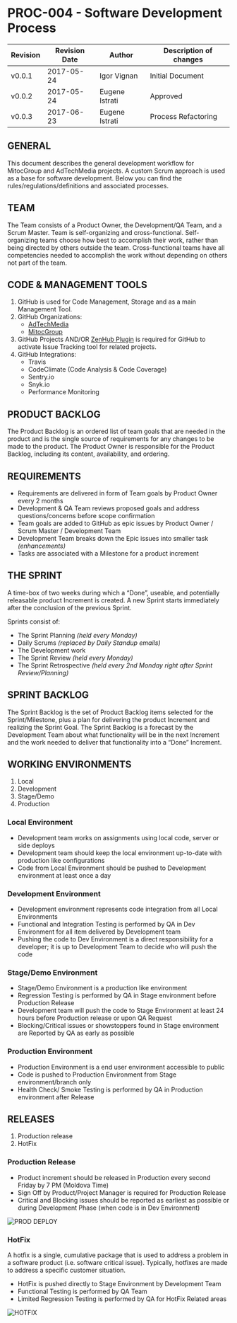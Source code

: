 # PROC-004 - Software Development Process


Revision | Revision Date | Author | Description of changes
-------- | ------------- | ------ | ----------------------
v0.0.1 | 2017-05-24 | Igor Vignan | Initial Document
v0.0.2 | 2017-05-24 | Eugene Istrati | Approved
v0.0.3 | 2017-06-23 | Eugene Istrati | Process Refactoring


## GENERAL

This document describes the general development workflow for MitocGroup
and AdTechMedia projects. A custom Scrum approach is used as a base for
software development. Below you can find the
rules/regulations/definitions and associated processes.

## TEAM

The Team consists of a Product Owner, the Development/QA Team, and a
Scrum Master. Team is self-organizing and cross-functional.
Self-organizing teams choose how best to accomplish their work, rather
than being directed by others outside the team. Cross-functional teams
have all competencies needed to accomplish the work without depending on
others not part of the team.

## CODE & MANAGEMENT TOOLS

1) GitHub is used for Code Management, Storage and as a main Management Tool.
2) GitHub Organizations:
    - [AdTechMedia](https://github.com/AdTechMedia)
    - [MitocGroup](https://github.com/MitocGroup)
3) GitHub Projects AND/OR [ZenHub Plugin](https://chrome.google.com/webstore/detail/zenhub-for-github/ogcgkffhplmphkaahpmffcafajaocjbd) is required for GitHub to activate Issue Tracking tool for related projects.
4) GitHub Integrations:
    - Travis
    - CodeClimate (Code Analysis & Code Coverage)
    - Sentry.io
    - Snyk.io
    - Performance Monitoring

## PRODUCT BACKLOG

The Product Backlog is an ordered list of team goals that are needed in
the product and is the single source of requirements for any changes to
be made to the product. The Product Owner is responsible for the Product
Backlog, including its content, availability, and ordering.

## REQUIREMENTS

-   Requirements are delivered in form of Team goals by Product Owner every 2 months
-   Development & QA Team reviews proposed goals and address questions/concerns before scope confirmation
-   Team goals are added to GitHub as epic issues by Product Owner / Scrum Master / Development Team
-   Development Team breaks down the Epic issues into smaller task *(enhancements)*
-   Tasks are associated with a Milestone for a product increment

## THE SPRINT

A time-box of two weeks during which a “Done”, useable, and potentially
releasable product Increment is created. A new Sprint starts immediately
after the conclusion of the previous Sprint.

Sprints consist of:

-   The Sprint Planning *(held every Monday)*
-   Daily Scrums *(replaced by Daily Standup emails)*
-   The Development work
-   The Sprint Review *(held every Monday)*
-   The Sprint Retrospective *(held every 2nd Monday right after Sprint Review/Planning)*

## SPRINT BACKLOG

The Sprint Backlog is the set of Product Backlog items selected for the
Sprint/Milestone, plus a plan for delivering the product Increment and
realizing the Sprint Goal. The Sprint Backlog is a forecast by the
Development Team about what functionality will be in the next Increment
and the work needed to deliver that functionality into a “Done”
Increment.

## WORKING ENVIRONMENTS

1)  Local
2)  Development
3)  Stage/Demo
4)  Production

### Local Environment

-   Development team works on assignments using local code, server or side deploys
-   Development team should keep the local environment up-to-date with production like configurations
-   Code from Local Environment should be pushed to Development environment at least once a day

### Development Environment

-   Development environment represents code integration from all Local Environments
-   Functional and Integration Testing is performed by QA in Dev Environment for all item delivered by Development team
-   Pushing the code to Dev Environment is a direct responsibility for a developer; it is up to Development Team to decide who will push the code

### Stage/Demo Environment

-   Stage/Demo Environment is a production like environment
-   Regression Testing is performed by QA in Stage environment before Production Release
-   Development team will push the code to Stage Environment at least 24 hours before Production release or upon QA Request
-   Blocking/Critical issues or showstoppers found in Stage environment are Reported by QA as early as possible

### Production Environment

-   Production Environment is a end user environment accessible to public
-   Code is pushed to Production Environment from Stage environment/branch only
-   Health Check/ Smoke Testing is performed by QA in Production environment after Release

## RELEASES

1)  Production release
2)  HotFix

### Production Release

-   Product increment should be released in Production every second Friday by 7 PM (Moldova Time)
-   Sign Off by Product/Project Manager is required for Production Release
-   Critical and Blocking issues should be reported as earliest as possible or during Development Phase (when code is in Dev Environment)

![PROD DEPLOY](https://github.com/MitocGroup/SDLC/blob/master/images/prod-deploy.png)

### HotFix

A hotfix is a single, cumulative package that is used to address a
problem in a software product (i.e. software critical issue). Typically,
hotfixes are made to address a specific customer situation.

-   HotFix is pushed directly to Stage Environment by Development Team
-   Functional Testing is performed by QA Team
-   Limited Regression Testing is performed by QA for HotFix Related areas

![HOTFIX](https://github.com/MitocGroup/SDLC/blob/master/images/hotfix-deploy.png)
